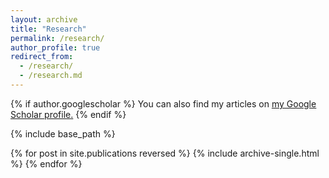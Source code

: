 ```yaml
---
layout: archive
title: "Research"
permalink: /research/
author_profile: true
redirect_from: 
  - /research/
  - /research.md
---
```


{% if author.googlescholar %}
  You can also find my articles on <u><a href="{{author.googlescholar}}">my Google Scholar profile</a>.</u>
{% endif %}

{% include base_path %}

{% for post in site.publications reversed %}
  {% include archive-single.html %}
{% endfor %}
